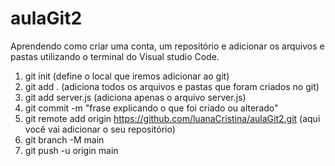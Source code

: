 # aulaGit2
Aprendendo como criar uma conta, um repositório e adicionar os arquivos e pastas utilizando o terminal do Visual studio Code.
1. git init (define o local que iremos adicionar ao git)
2. git add . (adiciona todos os arquivos e pastas que foram criados no git)
3. git add server.js (adiciona apenas o arquivo server.js)
4. git commit -m "frase explicando o que foi criado ou alterado"
5. git remote add origin https://github.com/luanaCristina/aulaGit2.git (aqui você vai adicionar o seu repositório)
6. git branch -M main
7. git push -u origin main
